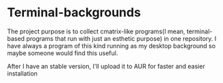 # Terminal-backgrounds

The project purpose is to collect cmatrix-like programs(I mean, terminal-based programs that run with just an esthetic purpose)
in one repository. I have always a program of this kind running as my desktop background so maybe someone would find this useful.

After I have an stable version, I'll upload it to AUR for faster and easier installation
